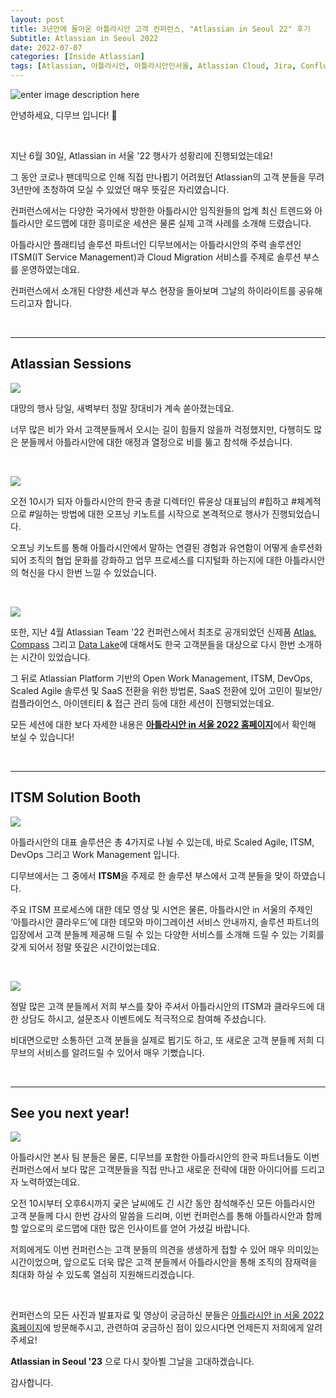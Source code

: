 ```yaml
---
layout: post
title: 3년만에 돌아온 아틀라시안 고객 컨퍼런스, "Atlassian in Seoul 22" 후기
Subtitle: Atlassian in Seoul 2022
date: 2022-07-07
categories: [Inside Atlassian]
tags: [Atlassian, 아틀라시안, 아틀라시안인서울, Atlassian Cloud, Jira, Confluence, CloudMigration, 아틀라시안클라우드, 디무브, atlassianinseoul, 아틀라시안in서울, Atlas, Compass, Datalake, 아틀라시안행사, 파르나스호텔]
---
```


![enter image description here](https://d15k2d11r6t6rl.cloudfront.net/public/users/Integrators/208d7955-33b5-4ad5-b739-82f8ce94ecac/8a9982ff7519604f01751c35c4ac0507/AIS_Banner.png)

안녕하세요, 디무브 입니다! 🎈

</br>

지난 6월 30일, Atlassian in 서울 '22 행사가 성황리에 진행되었는데요!

그 동안 코로나 팬데믹으로 인해 직접 만나뵙기 어려웠던 Atlassian의 고객 분들을 무려 3년만에 초청하여 모실 수 있었던 매우 뜻깊은 자리였습니다.

컨퍼런스에서는 다양한 국가에서 방한한 아틀라시안 임직원들의 업계 최신 트렌드와 아틀라시안 로드맵에 대한 흥미로운 세션은 물론 실제 고객 사례를 소개해 드렸습니다.

아틀라시안 플래티넘 솔루션 파트너인 디무브에서는 아틀라시안의 주력 솔루션인 ITSM(IT Service Management)과 Cloud Migration 서비스를 주제로 솔루션 부스를 운영하였는데요.

컨퍼런스에서 소개된 다양한 세션과 부스 현장을 돌아보며 그날의 하이라이트를 공유해드리고자 합니다.

</br>

---
## Atlassian Sessions


![](/assets/images/blog/atlassianinseoul_1.jpg)

대망의 행사 당일, 새벽부터 정말 장대비가 계속 쏟아졌는데요.

너무 많은 비가 와서 고객분들께서 오시는 길이 힘들지 않을까 걱정했지만, 다행히도 많은 분들께서 아틀라시안에 대한 애정과 열정으로 비를 뚫고 참석해 주셨습니다.

</br>

![](/assets/images/blog/atlassianinseoul_2.jpg)

오전 10시가 되자 아틀라시안의 한국 총괄 디렉터인 류윤상 대표님의 #힙하고 #체계적으로 #일하는 방법에 대한 오프닝 키노트를 시작으로 본격적으로 행사가 진행되었습니다. 

오프닝 키노트를 통해 아틀라시안에서 말하는 연결된 경험과 유연함이 어떻게 솔루션화 되어 조직의 협업 문화를 강화하고 업무 프로세스를 디지털화 하는지에 대한 아틀라시안의 혁신을 다시 한번 느낄 수 있었습니다.

</br>

![](/assets/images/blog/atlassianinseoul_3.jpg)

또한, 지난 4월 Atlassian Team '22 컨퍼런스에서 최초로 공개되었던 신제품 [Atlas](http://blog.dmove.kr/inside%20atlassian/2022/04/20/Introducing-Atlas.html), [Compass](http://blog.dmove.kr/inside%20atlassian/2022/04/21/Introducing-Compass.html) 그리고 [Data Lake](http://blog.dmove.kr/inside%20atlassian/2022/04/26/Atlassian-Datalake-and-Analytics.html)에 대해서도 한국 고객분들을 대상으로 다시 한번 소개하는 시간이 있었습니다.

그 뒤로 Atlassian Platform 기반의 Open Work Management, ITSM, DevOps, Scaled Agile 솔루션 및 SaaS 전환을 위한 방법론, SaaS 전환에 있어 고민이 필보안/컴플라이언스, 아이덴티티 & 접근 관리 등에 대한 세션이 진행되었는데요.

모든 세션에 대한 보다 자세한 내용은 [**아틀라시안 in 서울 2022 홈페이지**](https://www.atlassiankr.com/ "https://www.atlassiankr.com/")에서 확인해 보실 수 있습니다!

</br>

---

## ITSM Solution Booth

![](/assets/images/blog/atlassianinseoul_5.jpg)

아틀라시안의 대표 솔루션은 총 4가지로 나뉠 수 있는데, 바로 Scaled Agile, ITSM, DevOps 그리고 Work Management 입니다.

디무브에서는 그 중에서 **ITSM**을 주제로 한 솔루션 부스에서 고객 분들을 맞이 하였습니다.

주요 ITSM 프로세스에 대한 데모 영상 및 시연은 물론, 아틀라시안 in 서울의 주제인 ‘아틀라시안 클라우드’에 대한 데모와 마이그레이션 서비스 안내까지, 솔루션 파트너의 입장에서 고객 분들께 제공해 드릴 수 있는 다양한 서비스를 소개해 드릴 수 있는 기회를 갖게 되어서 정말 뜻깊은 시간이었는데요.

</br>

![](/assets/images/blog/atlassianinseoul_6.jpg)

정말 많은 고객 분들께서 저희 부스를 찾아 주셔서 아틀라시안의 ITSM과 클라우드에 대한 상담도 하시고, 설문조사 이벤트에도 적극적으로 참여해 주셨습니다.

비대면으로만 소통하던 고객 분들을 실제로 뵙기도 하고, 또 새로운 고객 분들께 저희 디무브의 서비스를 알려드릴 수 있어서 매우 기뻤습니다.

</br>

---
## See you next year! 

![](/assets/images/blog/atlassianinseoul_7.jpg)


아틀라시안 본사 팀 분들은 물론, 디무브를 포함한 아틀라시안의 한국 파트너들도 이번 컨퍼런스에서 보다 많은 고객분들을 직접 만나고 새로운 전략에 대한 아이디어를 드리고자 노력하였는데요. 

오전 10시부터 오후6시까지 궂은 날씨에도 긴 시간 동안 참석해주신 모든 아틀라시안 고객 분들께 다시 한번 감사의 말씀을 드리며, 이번 컨퍼런스를 통해 아틀라시안과 함께할 앞으로의 로드맵에 대한 많은 인사이트를 얻어 가셨길 바랍니다.

저희에게도 이번 컨퍼런스는 고객 분들의 의견을 생생하게 접할 수 있어 매우 의미있는 시간이었으며, 앞으로도 더욱 많은 고객 분들께서 아틀라시안을 통해 조직의 잠재력을 최대화 하실 수 있도록 열심히 지원해드리겠습니다. 

</br>

컨퍼런스의 모든 사진과 발표자료 및 영상이 궁금하신 분들은 [아틀라시안 in 서울 2022 홈페이지](https://www.atlassiankr.com/)에 방문해주시고, 관련하여 궁금하신 점이 있으시다면 언제든지 저희에게 알려주세요!

**Atlassian in Seoul '23** 으로 다시 찾아뵐 그날을 고대하겠습니다.

감사합니다.
